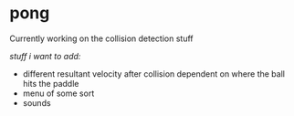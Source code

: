 # pong

Currently working on the collision detection stuff

*stuff i want to add:*
- different resultant velocity after collision dependent on where the ball hits the paddle
- menu of some sort
- sounds
